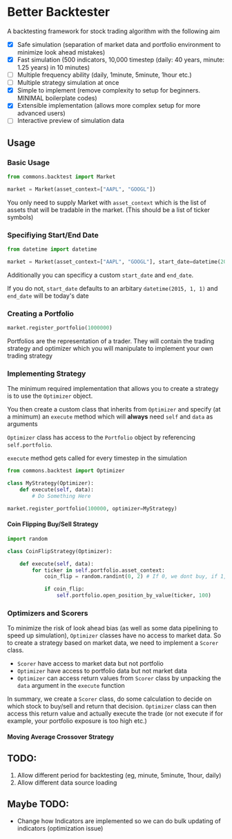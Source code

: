 # Better Backtester

A backtesting framework for stock trading algorithm with the following aim

- [x] Safe simulation (separation of market data and portfolio environment to minimize look ahead mistakes)
- [x] Fast simulation (500 indicators, 10,000 timestep (daily: 40 years, minute: 1.25 years) in 10 minutes)
- [ ] Multiple frequency ability (daily, 1minute, 5minute, 1hour etc.)
- [ ] Multiple strategy simulation at once
- [x] Simple to implement (remove complexity to setup for beginners. MINIMAL boilerplate codes)
- [x] Extensible implementation (allows more complex setup for more advanced users)
- [ ] Interactive preview of simulation data

## Usage

### Basic Usage

```python
from commons.backtest import Market

market = Market(asset_context=["AAPL", "GOOGL"])
```

You only need to supply Market with `asset_context` which is the list of assets that will be tradable in the market. (This should be a list of ticker symbols)

### Specifiying Start/End Date

```python
from datetime import datetime

market = Market(asset_context=["AAPL", "GOOGL"], start_date=datetime(2020, 1, 1), end_date=datetime(2020, 1, 31))
```

Additionally you can specificy a custom `start_date` and `end_date`.

If you do not, `start_date` defaults to an arbitary `datetime(2015, 1, 1)` and `end_date` will be today's date

### Creating a Portfolio

```python
market.register_portfolio(1000000)
```

Portfolios are the representation of a trader. They will contain the trading strategy and optimizer which you will manipulate to implement your own trading strategy

### Implementing Strategy

The minimum required implementation that allows you to create a strategy is to use the `Optimizer` object.

You then create a custom class that inherits from `Optimizer` and specify (at a minimum) an `execute` method which will **always** need `self` and `data` as arguments

`Optimizer` class has access to the `Portfolio` object by referencing `self.portfolio`.

`execute` method gets called for every timestep in the simulation

```python
from commons.backtest import Optimizer

class MyStrategy(Optimizer):
    def execute(self, data):
        # Do Something Here

market.register_portfolio(100000, optimizer=MyStrategy)
```

#### Coin Flipping Buy/Sell Strategy

```python
import random

class CoinFlipStrategy(Optimizer):

    def execute(self, data):
        for ticker in self.portfolio.asset_context:
            coin_flip = random.randint(0, 2) # If 0, we dont buy, if 1, we buy

            if coin_flip:
                self.portfolio.open_position_by_value(ticker, 100)
```

### Optimizers and Scorers

To minimize the risk of look ahead bias (as well as some data pipelining to speed up simulation), `Optimizer` classes have no access to market data. So to create a strategy based on market data, we need to implement a `Scorer` class.

- `Scorer` have access to market data but not portfolio
- `Optimizer` have access to portfolio data but not market data
- `Optimizer` can access return values from `Scorer` class by unpacking the `data` argument in the `execute` function

In summary, we create a `Scorer` class, do some calculation to decide on which stock to buy/sell and return that decision. `Optimizer` class can then access this return value and actually execute the trade (or not execute if for example, your portfolio exposure is too high etc.)

#### Moving Average Crossover Strategy

## TODO:

1. Allow different period for backtesting (eg, minute, 5minute, 1hour, daily)
2. Allow different data source loading

## Maybe TODO:

- Change how Indicators are implemented so we can do bulk updating of indicators (optimization issue)
